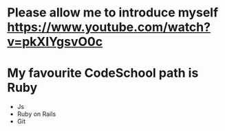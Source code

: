 # Please allow me to introduce myself https://www.youtube.com/watch?v=pkXIYgsvO0c
# My favourite CodeSchool path is Ruby
* Js
* Ruby on Rails
* Git
